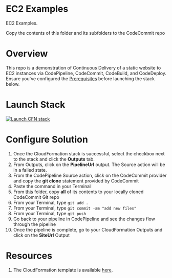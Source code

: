 # EC2 Examples
EC2 Examples. 

Copy the contents of this folder and its subfolders to the CodeCommit repo 

# Overview
This repo is a demonstration of Continuous Delivery of a static website to EC2 instances via CodePipeline, CodeCommit, CodeBuild, and CodeDeploy. Ensure you've configured the [Prerequisites](https://github.com/stelligent/devops-essentials/wiki/Prerequisites) before launching the stack below.

# Launch Stack

[![Launch CFN stack](https://s3.amazonaws.com/www.devopsessentialsaws.com/img/deploy-to-aws.png)](https://console.aws.amazon.com/cloudformation/home?region=us-east-1#cstack=sn%7Edevops-essentials-ec2%7Cturl%7Ehttps://s3.amazonaws.com/www.devopsessentialsaws.com/samples/ec2/pipeline.yml)

# Configure Solution

1. Once the CloudFormation stack is successful, select the checkbox next to the stack and click the **Outputs** tab. 
1. From Outputs, click on the **PipelineUrl** output. The Source action will be in a failed state.
1. From the CodePipeline Source action, click on the CodeCommit provider and copy the **git clone** statement provided by CodeCommit
1. Paste the command in your Terminal
1. From [this](../ec2) folder, copy **all** of its contents to your locally cloned CodeCommit Git repo
1. From your Terminal, type `git add .`
1. From your Terminal, type `git commit -am "add new files"`
1. From your Terminal, type `git push`
1. Go back to your pipeline in CodePipeline and see the changes flow through the pipeline
1. Once the pipeline is complete, go to your CloudFormation Outputs and click on the **SiteUrl** Output


# Resources

1. The CloudFormation template is available [here](https://s3.amazonaws.com/www.devopsessentialsaws.com/samples/ec2/pipeline.yml).

